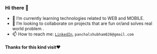 ### Hi there 👋

<!--
**ShubhamPanchal007/ShubhamPanchal007** is a ✨ _special_ ✨ repository because its `README.md` (this file) appears on your GitHub profile.
-->

- 🌱 I’m currently learning technologies related to WEB and MOBILE.
- 👯 I’m looking to collaborate on projects that are fun or/and solves real world problem .  
- 📫 How to reach me: [`LinkedIn`](https://in.linkedin.com/in/shubham-panchal-4530901b5), `panchalshubham826@gmail.com`
 #### Thanks for this kind visit❤️
 
